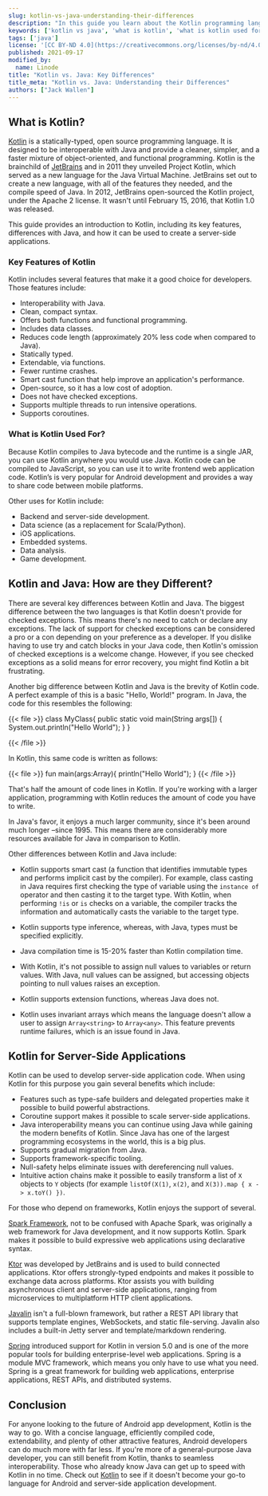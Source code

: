 ```yaml
---
slug: kotlin-vs-java-understanding-their-differences
description: "In this guide you learn about the Kotlin programming language and how it's different from Java."
keywords: ['kotlin vs java', 'what is kotlin', 'what is kotlin used for']
tags: ['java']
license: '[CC BY-ND 4.0](https://creativecommons.org/licenses/by-nd/4.0)'
published: 2021-09-17
modified_by:
  name: Linode
title: "Kotlin vs. Java: Key Differences"
title_meta: "Kotlin vs. Java: Understanding their Differences"
authors: ["Jack Wallen"]
---
```


## What is Kotlin?

[Kotlin](https://kotlinlang.org/) is a statically-typed, open source programming language. It is designed to be interoperable with Java and provide a cleaner, simpler, and a faster mixture of object-oriented, and functional programming. Kotlin is the brainchild of [JetBrains](https://www.jetbrains.com/) and in 2011 they unveiled Project Kotlin, which served as a new language for the Java Virtual Machine. JetBrains set out to create a new language, with all of the features they needed, and the compile speed of Java. In 2012, JetBrains open-sourced the Kotlin project, under the Apache 2 license. It wasn't until February 15, 2016, that Kotlin 1.0 was released.

This guide provides an introduction to Kotlin, including its key features, differences with Java, and how it can be used to create a server-side applications.

### Key Features of Kotlin

Kotlin includes several features that make it a good choice for developers. Those features include:

- Interoperability with Java.
- Clean, compact syntax.
- Offers both functions and functional programming.
- Includes data classes.
- Reduces code length (approximately 20% less code when compared to Java).
- Statically typed.
- Extendable, via functions.
- Fewer runtime crashes.
- Smart cast function that help improve an application's performance.
- Open-source, so it has a low cost of adoption.
- Does not have checked exceptions.
- Supports multiple threads to run intensive operations.
- Supports coroutines.

### What is Kotlin Used For?

Because Kotlin compiles to Java bytecode and the runtime is a single JAR, you can use Kotlin anywhere you would use Java. Kotlin code can be compiled to JavaScript, so you can use it to write frontend web application code. Kotlin’s is very popular for Android development and provides a way to share code between mobile platforms.

Other uses for Kotlin include:

- Backend and server-side development.
- Data science (as a replacement for Scala/Python).
- iOS applications.
- Embedded systems.
- Data analysis.
- Game development.

## Kotlin and Java: How are they Different?

There are several key differences between Kotlin and Java. The biggest difference between the two languages is that Kotlin doesn't provide for checked exceptions. This means there's no need to catch or declare any exceptions. The lack of support for checked exceptions can be considered a pro or a con depending on your preference as a developer. If you dislike having to use try and catch blocks in your Java code, then Kotlin's omission of checked exceptions is a welcome change. However, if you see checked exceptions as a solid means for error recovery, you might find Kotlin a bit frustrating.

Another big difference between Kotlin and Java is the brevity of Kotlin code. A perfect example of this is a basic "Hello, World!" program. In Java, the code for this resembles the following:

{{< file >}}
class MyClass{
  public static void main(String args[])
  {
      System.out.println("Hello World");
  }
}

{{< /file >}}

In Kotlin, this same code is written as follows:

{{< file >}}
fun main(args:Array){
  println("Hello World");
}
{{< /file >}}

That's half the amount of code lines in Kotlin. If you're working with a larger application, programming with Kotlin reduces the amount of code you have to write.

In Java's favor, it enjoys a much larger community, since it's been around much longer –since 1995. This means there are considerably more resources available for Java in comparison to Kotlin.

Other differences between Kotlin and Java include:

- Kotlin supports smart cast (a function that identifies immutable types and performs implicit cast by the compiler). For example, class casting in Java requires first checking the type of variable using the `instance of` operator and then casting it to the target type. With Kotlin, when performing `!is` or `is` checks on a variable, the compiler tracks the information and automatically casts the variable to the target type.

- Kotlin supports type inference, whereas, with Java, types must be specified explicitly.

- Java compilation time is 15-20% faster than Kotlin compilation time.

- With Kotlin, it's not possible to assign null values to variables or return values. With Java, null values can be assigned, but accessing objects pointing to null values raises an exception.

- Kotlin supports extension functions, whereas Java does not.

- Kotlin uses invariant arrays which means the language doesn't allow a user to assign `Array<string>` to `Array<any>`. This feature prevents runtime failures, which is an issue found in Java.

## Kotlin for Server-Side Applications

Kotlin can be used to develop server-side application code. When using Kotlin for this purpose you gain several benefits which include:

- Features such as type-safe builders and delegated properties make it possible to build powerful abstractions.
- Coroutine support makes it possible to scale server-side applications.
- Java interoperability means you can continue using Java while gaining the modern benefits of Kotlin. Since Java has one of the largest programming ecosystems in the world, this is a big plus.
- Supports gradual migration from Java.
- Supports framework-specific tooling.
- Null-safety helps eliminate issues with dereferencing null values.
- Intuitive action chains make it possible to easily transform a list of `X` objects to `Y` objects (for example `listOf(X(1)`, `x(2)`, and `X(3)).map { x -> x.toY() })`.

For those who depend on frameworks, Kotlin enjoys the support of several.

[Spark Framework](https://sparkjava.com/), not to be confused with Apache Spark, was originally a web framework for Java development, and it now supports Kotlin. Spark makes it possible to build expressive web applications using declarative syntax.

[Ktor](https://ktor.io/) was developed by JetBrains and is used to build connected applications. Ktor offers strongly-typed endpoints and makes it possible to exchange data across platforms. Ktor assists you with building asynchronous client and server-side applications, ranging from microservices to multiplatform HTTP client applications.

[Javalin](https://javalin.io) isn't a full-blown framework, but rather a REST API library that supports template engines, WebSockets, and static file-serving. Javalin also includes a built-in Jetty server and template/markdown rendering.

[Spring](https://spring.io/) introduced support for Kotlin in version 5.0 and is one of the more popular tools for building enterprise-level web applications. Spring is a module MVC framework, which means you only have to use what you need. Spring is a great framework for building web applications, enterprise applications, REST APIs, and distributed systems.

## Conclusion

For anyone looking to the future of Android app development, Kotlin is the way to go. With a concise language, efficiently compiled code, extendability, and plenty of other attractive features, Android developers can do much more with far less. If you're more of a general-purpose Java developer, you can still benefit from Kotlin, thanks to seamless interoperability. Those who already know Java can get up to speed with Kotlin in no time. Check out [Kotlin](https://kotlinlang.org/) to see if it doesn't become your go-to language for Android and server-side application development.

